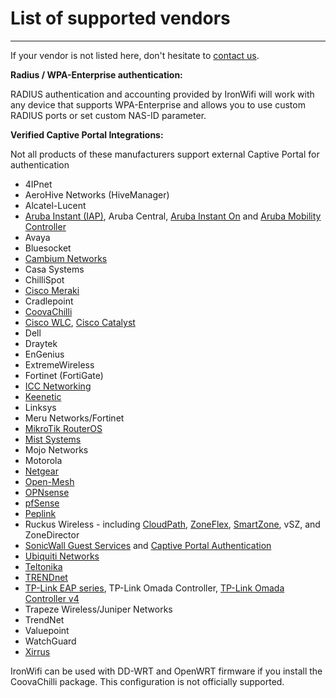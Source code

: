 # **List of supported vendors**

---

<callout>

If your vendor is not listed here, don't hesitate to [contact us](mailto:support@ironwifi.com).

</callout>

**Radius / WPA-Enterprise authentication:**

RADIUS authentication and accounting provided by IronWifi will work with any device that supports WPA-Enterprise and allows you to use custom RADIUS ports or set custom NAS-ID parameter.

**Verified Captive Portal Integrations:**

Not all products of these manufacturers support external Captive Portal for authentication

- 4IPnet
- AeroHive Networks (HiveManager)
- Alcatel-Lucent
- [Aruba Instant (IAP)](https://www.ironwifi.com/aruba-captive-portal/), Aruba Central, [Aruba Instant On](https://www.ironwifi.com/aruba-instant-on/) and [Aruba Mobility Controller](https://www.ironwifi.com/aruba-mobility-controller-2/)
- Avaya
- Bluesocket
- [Cambium Networks](https://www.ironwifi.com/cambium-networks)
- Casa Systems
- ChilliSpot
- [Cisco Meraki](https://www.ironwifi.com/cisco-meraki/)
- Cradlepoint
- [CoovaChilli](https://www.ironwifi.com/coovachilli/)
- [Cisco WLC](https://www.ironwifi.com/cisco-wlc/), [Cisco Catalyst](https://www.ironwifi.com/cisco-catalyst/)
- Dell
- Draytek
- EnGenius
- ExtremeWireless
- Fortinet (FortiGate)
- [ICC Networking](https://www.ironwifi.com/icc/)
- [Keenetic](https://www.ironwifi.com/keenetic/)
- Linksys
- Meru Networks/Fortinet
- [MikroTik RouterOS](https://www.ironwifi.com/mikrotik/)
- [Mist Systems](https://www.ironwifi.com/mist-systems/)
- Mojo Networks
- Motorola
- [Netgear](https://www.ironwifi.com/netgear/)
- [Open-Mesh](https://www.ironwifi.com/open-mesh-cloudtrax/)
- [OPNsense](https://www.ironwifi.com/opnsense/)
- [pfSense](https://www.ironwifi.com/pfsense-with-captive-portal/)
- [Peplink](https://www.ironwifi.com/peplink/)
- Ruckus Wireless - including [CloudPath](https://www.ironwifi.com/ruckus-cloud/), [ZoneFlex](https://www.ironwifi.com/ruckus-flex/), [SmartZone](https://www.ironwifi.com/ruckus-smartzone/), vSZ, and ZoneDirector
- [SonicWall Guest Services](https://www.ironwifi.com/sonicwall/) and [Captive Portal Authentication](https://www.ironwifi.com/sonicwall-captive-portal-authentication/)
- [Ubiquiti Networks](https://www.ironwifi.com/ubiquiti/)
- [Teltonika](https://wiki.teltonika.lt/view/Ironwifi.com_Hotspot_Configuration)
- [TRENDnet](https://www.ironwifi.com/trendnet/)
- [TP-Link EAP series](https://www.ironwifi.com/tp-link-eap/), TP-Link Omada Controller, [TP-Link Omada Controller v4](https://www.ironwifi.com/tp-link-omada-v4)
- Trapeze Wireless/Juniper Networks
- TrendNet
- Valuepoint
- WatchGuard
- [Xirrus](https://www.ironwifi.com/xirrus/)


<call-out type="warning">
  
IronWifi can be used with DD-WRT and OpenWRT firmware if you install the CoovaChilli package. This configuration is not officially supported.

</call-out>
